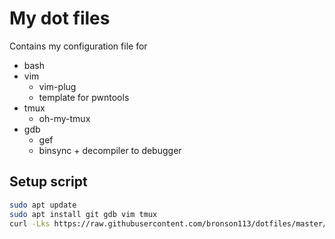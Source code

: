 # My dot files

Contains my configuration file for 

- bash
- vim
  - vim-plug
  - template for pwntools
- tmux
  - oh-my-tmux
- gdb
  - gef
  - binsync + decompiler to debugger

## Setup script

```bash
sudo apt update
sudo apt install git gdb vim tmux
curl -Lks https://raw.githubusercontent.com/bronson113/dotfiles/master/dot_setup.sh | /bin/bash
```


